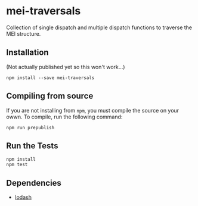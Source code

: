 # mei-traversals

Collection of single dispatch and multiple dispatch functions to traverse the MEI structure.

## Installation

(Not actually published yet so this won't work...)

```
npm install --save mei-traversals
```

## Compiling from source

If you are not installing from `npm`, you must compile the source on your owwn. To compile, run the following command:

`npm run prepublish`

## Run the Tests

```
npm install
npm test
```

## Dependencies

* [lodash](https://github.com/lodash/lodash)

